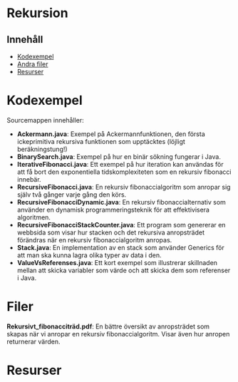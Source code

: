 # Rekursion

## Innehåll
- [Kodexempel](#Kodexempel)
- [Andra filer](#Filer)
- [Resurser](#Resurser)

# Kodexempel
Sourcemappen innehåller:
- **Ackermann.java**: Exempel på Ackermannfunktionen, den första ickeprimitiva rekursiva funktionen som upptäcktes (löjligt beräkningstung!)
- **BinarySearch.java**: Exempel på hur en binär sökning fungerar i Java.
- **IterativeFibonacci.java**: Ett exempel på hur iteration kan användas för att få bort den exponentiella tidskomplexiteten som en rekursiv fibonacci innebär.
- **RecursiveFibonacci.java**: En rekursiv fibonaccialgoritm som anropar sig själv två gånger varje gång den körs.
- **RecursiveFibonacciDynamic.java**: En rekursiv fibonaccialternativ som använder en dynamisk programmeringsteknik för att effektivisera algoritmen.
- **RecursiveFibonacciStackCounter.java**: Ett program som genererar en webbsida som visar hur stacken och det rekursiva anropsträdet förändras när en rekursiv fibonaccialgoritm anropas.
- **Stack.java**: En implementation av en stack som använder Generics för att man ska kunna lagra olika typer av data i den.
- **ValueVsReferenses.java**: Ett kort exempel som illustrerar skillnaden mellan att skicka variabler som värde och att skicka dem som referenser i Java.

# Filer
**Rekursivt_fibonacciträd.pdf**: En bättre översikt av anropsträdet som skapas när vi anropar en rekursiv fibonaccialgoritm. Visar även hur anropen returnerar värden.

# Resurser
